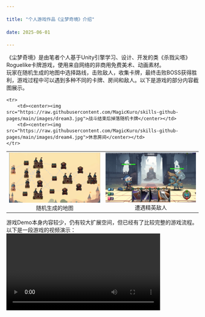 ```yaml
---

title: "个人游戏作品《尘梦奇境》介绍"

date: 2025-06-01

---
```

  《尘梦奇境》是由笔者个人基于Unity引擎学习、设计、开发的类《杀戮尖塔》Roguelike卡牌游戏，使用来自网络的非商用免费美术、动画素材。<br>
  玩家在随机生成的地图中选择路线，击败敌人，收集卡牌，最终击败BOSS获得胜利，游戏过程中可以遇到多种不同的卡牌、房间和敌人。以下是游戏的部分内容截图展示。
  <table>
    <tr>
        <td><center><img src="https://raw.githubusercontent.com/MagicKuro/skills-github-pages/main/images/dream2.png">随机生成的地图</center></td>
        <td><center><img src="https://raw.githubusercontent.com/MagicKuro/skills-github-pages/main/images/dream1.png">遭遇精英敌人</center></td>
    </tr>

    <tr>
        <td><center><img src="https://raw.githubusercontent.com/MagicKuro/skills-github-pages/main/images/dream3.jpg">战斗结束后掉落随机卡牌</center></td>
        <td><center><img src="https://raw.githubusercontent.com/MagicKuro/skills-github-pages/main/images/dream4.jpg">休息房间</center></td>
    </tr>
  </table>
  游戏Demo本身内容较少，仍有较大扩展空间，但已经有了比较完整的游戏流程。以下是一段游戏的视频演示：
  <video width="80%" controls>
  <source src="https://raw.githubusercontent.com/MagicKuro/skills-github-pages/main/videos/dream.mp4" type="video/mp4">
  你的浏览器不支持视频播放
  </video>
